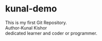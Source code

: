 # kunal-demo
This is my first Git Repository.<br>
Author-Kunal Kishor<br>
dedicated learner and coder or programmer.
